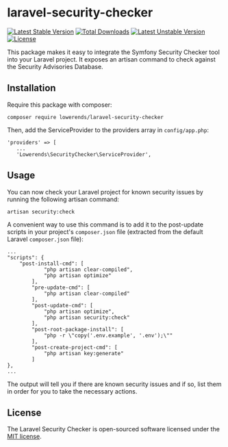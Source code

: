 # laravel-security-checker
[![Latest Stable Version](https://poser.pugx.org/lowerends/laravel-security-checker/v/stable)](https://packagist.org/packages/lowerends/laravel-security-checker) [![Total Downloads](https://poser.pugx.org/lowerends/laravel-security-checker/downloads)](https://packagist.org/packages/lowerends/laravel-security-checker) [![Latest Unstable Version](https://poser.pugx.org/lowerends/laravel-security-checker/v/unstable)](https://packagist.org/packages/lowerends/laravel-security-checker) [![License](https://poser.pugx.org/lowerends/laravel-security-checker/license)](https://packagist.org/packages/lowerends/laravel-security-checker)

This package makes it easy to integrate the Symfony Security Checker tool into your Laravel project. It exposes an artisan command to check against the Security Advisories Database.

## Installation

Require this package with composer:

```
composer require lowerends/laravel-security-checker
```

Then, add the ServiceProvider to the providers array in `config/app.php`:

```
'providers' => [
   ...
   'Lowerends\SecurityChecker\ServiceProvider',
```

## Usage

You can now check your Laravel project for known security issues by running the following artisan command:

```
artisan security:check
```

A convenient way to use this command is to add it to the post-update scripts in your project's `composer.json` file (extracted from the default Laravel `composer.json` file):

```
...
"scripts": {
    "post-install-cmd": [
            "php artisan clear-compiled",
            "php artisan optimize"
        ],
        "pre-update-cmd": [
            "php artisan clear-compiled"
        ],
        "post-update-cmd": [
            "php artisan optimize",
            "php artisan security:check"
        ],
        "post-root-package-install": [
            "php -r \"copy('.env.example', '.env');\""
        ],
        "post-create-project-cmd": [
            "php artisan key:generate"
        ]
},
...
```

The output will tell you if there are known security issues and if so, list them in order for you to take the necessary actions.

## License

The Laravel Security Checker is open-sourced software licensed under the [MIT license](http://opensource.org/licenses/MIT).
